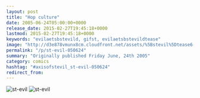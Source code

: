 ```yaml
---
layout: post
title: "Hop culture"
date: 2005-06-24T05:00:00+0000
release_date: 2015-02-27T19:45:18+0000
lastmod: 2015-02-27T19:45:18+0000
keywords: "evilaetsbstevild, gifst, evilaetsbstevildtease"
image: "http://d3e878vmunx8cm.cloudfront.net/assets/%5Bstevil%5Dtease6-24-05.gif"
permalink: "/p/st-evil-050624"
summary: "Originally published Friday June, 24th 2005"
category: comics
hashtag: "#axisofstevil_st-evil-050624"
redirect_from:
---
```


![st-evil](http://d3e878vmunx8cm.cloudfront.net/assets/%5Bstevil%5Dtease6-24-05.gif)
![st-evil](http://d3e878vmunx8cm.cloudfront.net/assets/%5Bstevil%5D6-24-05_1.gif)
